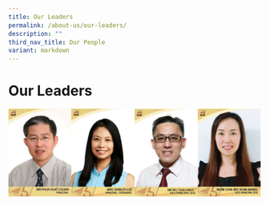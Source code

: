 ```yaml
---
title: Our Leaders
permalink: /about-us/our-leaders/
description: ""
third_nav_title: Our People
variant: markdown
---
```

# Our Leaders


<img src="/images/About%20us/School%20Information/SL_Nov.jpg">